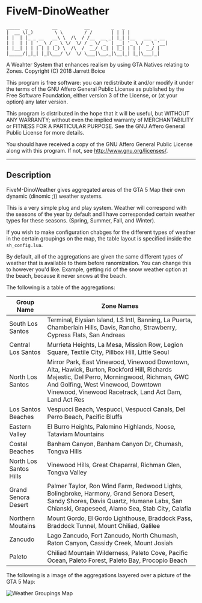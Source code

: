 # FiveM-DinoWeather
```
_____  _         __          __        _   _
|  __ \(_)        \ \        / /       | | | |
| |  | |_ _ __   __\ \  /\  / /__  __ _| |_| |__   ___ _ __
| |  | | | '_ \ / _ \ \/  \/ / _ \/ _` | __| '_ \ / _ \ '__|
| |__| | | | | | (_) \  /\  /  __/ (_| | |_| | | |  __/ |
|_____/|_|_| |_|\___/ \/  \/ \___|\__,_|\__|_| |_|\___|_|

```
A Weahter System that enhances realism by using GTA Natives relating to Zones.
Copyright (C) 2018  Jarrett Boice

This program is free software: you can redistribute it and/or modify
it under the terms of the GNU Affero General Public License as published by
the Free Software Foundation, either version 3 of the License, or
(at your option) any later version.

This program is distributed in the hope that it will be useful,
but WITHOUT ANY WARRANTY; without even the implied warranty of
MERCHANTABILITY or FITNESS FOR A PARTICULAR PURPOSE.  See the
GNU Affero General Public License for more details.

You should have received a copy of the GNU Affero General Public License
along with this program.  If not, see <http://www.gnu.org/licenses/>.

---

## Description
FiveM-DinoWeather gives aggregated areas of the GTA 5 Map their own dynamic (dinomic ;)) weather systems.

This is a very simple plug and play system. Weather will correspond with the seasons of the year by default and I have corresponded certain weather types for these seasons. (Spring, Summer, Fall, and Winter).

If you wish to make configuration chabges for the different types of weather in the certain groupings on the map, the table layout is specified inside the `sh_config.lua`.

By default, all of the aggregations are given the same different types of weather that is available to them before ranomization. You can change this to however you'd like. Example, getting rid of the snow weather option at the beach, because it never snows at the beach.

The following is a table of the aggregations:

Group Name | Zone Names
--|--
South Los Santos  | Terminal, Elysian Island, LS Intl, Banning, La Puerta, Chamberlain Hills, Davis, Rancho, Strawberry, Cypress Flats, San Andreas
Central Los Santos | Murrieta Heights, La Mesa, Mission Row, Legion Square, Textile City, Pillbox Hill, Little Seoul
North Los Santos | Mirror Park, East Vinewood, Vinewood Downtown, Alta, Hawick, Burton, Rockford Hill, Richards Majestic, Del Perro, Morningwood, Richman, GWC And Golfing, West Vinewood, Downtown Vinewood, Vinewood Racetrack, Land Act Dam, Land Act Res
Los Santos Beaches | Vespucci Beach, Vespucci, Vespucci Canals, Del Perro Beach, Pacific Bluffs
Eastern Valley | El Burro Heights, Palomino Highlands, Noose, Tataviam Mountains
Costal Beaches | Banham Canyon, Banham Canyon Dr, Chumash, Tongva Hills
North Los Santos Hills | Vinewood Hills, Great Chaparral, Richman Glen, Tongva Valley
Grand Senora Desert | Palmer Taylor, Ron Wind Farm, Redwood Lights, Bolingbroke, Harmony, Grand Senora Desert, Sandy Shores, Davis Quartz, Humane Labs, San Chianski, Grapeseed, Alamo Sea, Stab City, Calafia
Northern Moutains | Mount Gordo, El Gordo Lighthouse, Braddock Pass, Braddock Tunnel, Mount Chiliad, Galilee
Zancudo | Lago Zancudo, Fort Zancudo, North Chumash, Raton Canyon, Cassidy Creek, Mount Josiah
Paleto | Chiliad Mountain Wilderness, Paleto Cove, Pacific Ocean, Paleto Forest, Paleto Bay, Procopio Beach

The following is a image of the aggregations laayered over a picture of the GTA 5 Map:

![Weather Groupings Map](https://i.imgur.com/NsqgM9m.png)